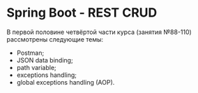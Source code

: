 # Spring Boot - REST CRUD

В первой половине четвёртой части курса (занятия №88-110) рассмотрены следующие темы:
- Postman;
- JSON data binding;
- path variable;
- exceptions handling;
- global exceptions handling (AOP).